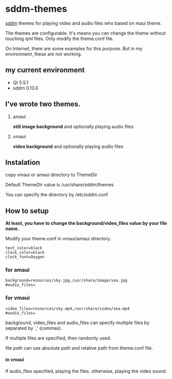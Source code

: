 # sddm-themes
[sddm](https://github.com/sddm/sddm) themes for playing video and audio files who based on maui theme.

The themes are configurable. It's means you can change the theme without touching qml files. Only modify the theme.conf file.

On Internet, there are some examples for this purpose. 
But in my environment, these are not working.

## my current environment
- Qt 5.5.1
- sddm 0.13.0

## I've wrote two themes.

1. amaui

   **still image background** and optionally playing audio files

2. vmaui

   **video background** and optionally playing audio files

## Instalation

copy vmaui or amaui directory to ThemeDir

Default ThemeDir value is /usr/share/sddm/themes

You can specify the directory by /etc/sddm.conf

## How to setup

**At least, you have to change the background/video_files value by your file name.**

Modify your theme.conf in vmaui/amaui directory.
```
text_color=black
clock_color=black
clock_font=Oxygen
```

### for amaui
```
background=resources/sky.jpg,/usr/share/image/sea.jpg
#audio_files=
```

### for vmaui 

```
video_files=resources/sky.mp4,/usr/share/video/sea.mp4
#audio_files=
```

background, video_files and audio_files can specify multiple files by separated by `,' (commas).

If multiple files are specified, then randomly used.

file path can use absolute path and relative path from theme.conf file.

#### in vmaui
If audio_files specified, playing the files. otherwise, playing the video sound. 
